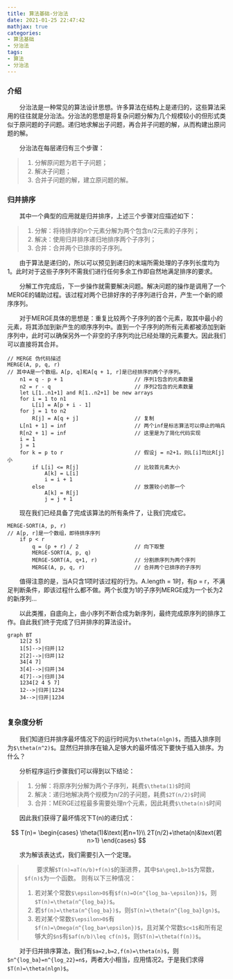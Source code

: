 ```yaml
---
title: 算法基础-分治法
date: 2021-01-25 22:47:42
mathjax: true
categories:
- 算法基础
- 分治法
tags:
- 算法
- 分治法
---
```

### 介绍

&emsp;&emsp;分治法是一种常见的算法设计思想。许多算法在结构上是递归的，这些算法采用的往往就是分治法。分治法的思想是将复杂问题分解为几个规模较小的但形式类似于原问题的子问题。递归地求解出子问题，再合并子问题的解，从而构建出原问题的解。

&emsp;&emsp;分治法在每层递归有三个步骤：

> 1. 分解原问题为若干子问题；
> 2. 解决子问题；
> 3. 合并子问题的解，建立原问题的解。
<!-- more -->

### 归并排序

&emsp;&emsp;其中一个典型的应用就是归并排序，上述三个步骤对应描述如下：

> 1. 分解：将待排序的n个元素分解为两个包含n/2元素的子序列；
> 2. 解决：使用归并排序递归地排序两个子序列；
> 3. 合并：合并两个已排序的子序列。

&emsp;&emsp;由于算法是递归的，所以可以预见到递归的末端所需处理的子序列长度均为1。此时对于这些子序列不需我们进行任何多余工作即自然地满足排序的要求。

&emsp;&emsp;分解工作完成后，下一步操作就需要解决问题。解决问题的操作是调用了一个MERGE的辅助过程。该过程对两个已排好序的子序列进行合并，产生一个新的顺序序列。

&emsp;&emsp;对于MERGE具体的思想是：重复比较两个子序列的首个元素，取其中最小的元素，将其添加到新产生的顺序序列中。直到一个子序列的所有元素都被添加到新序列中，此时可以确保另外一个非空的子序列均比已经处理的元素要大。因此我们可以直接将其合并。

```
// MERGE 伪代码描述
MERGE(A, p, q, r)
// 其中A是一个数组。A[p, q]和A[q + 1, r]是已经排序的两个子序列。
    n1 = q - p + 1                       // 序列1包含的元素数量
    n2 = r - q                           // 序列2包含的元素数量
    let L[1..n1+1] and R[1..n2+1] be new arrays
    for i = 1 to n1
        L[i] = A[p + i - 1]
    for j = 1 to n2
        R[j] = A[q + j]                  // 复制
    L[n1 + 1] = inf                      // 两个inf是标志算法可以停止的哨兵
    R[n2 + 1] = inf                      // 这里是为了简化代码实现
    i = 1
    j = 1
    for k = p to r                       // 假设j = n2+1，则L[i]均比R[j]小
        if L[i] <= R[j]                  // 比较首元素大小
            A[k] = L[i]
            i = i + 1
        else                             // 放置较小的那一个
            A[k] = R[j]
            j = j + 1
```

&emsp;&emsp;现在我们已经具备了完成该算法的所有条件了，让我们完成它。

```
MERGE-SORT(A, p, r)
// A[p, r]是一个数组，即待排序序列
    if p < r
        q = (p + r) / 2                  // 向下取整
        MERGE-SORT(A, p, q)
        MERGE-SORT(A, q+1, r)            // 分割原序列为两个序列
        MERGE(A, p, q, r)                // 合并两个已排序的子序列
```

&emsp;&emsp;值得注意的是，当A只含1项时该过程的行为。A.length = 1时，有p = r，不满足判断条件，即该过程什么都不做。两个长度为1的子序列MERGE成为一个长为2的新序列...

&emsp;&emsp;以此类推，自底向上，由小序列不断合成为新序列，最终完成原序列的排序工作。自此我们终于完成了归并排序的算法设计。

```mermaid
graph BT
    12[2 5]
    1[5]-->|归并|12
    2[2]-->|归并|12
    34[4 7]
    3[4]-->|归并|34
    4[7]-->|归并|34
    1234[2 4 5 7]
    12-->|归并|1234
    34-->|归并|1234
    
```

### 复杂度分析

&emsp;&emsp;我们知道归并排序最坏情况下的运行时间为`$\theta(nlgn)$`，而插入排序则为`$\theta(n^2)$`。显然归并排序在输入足够大的最坏情况下要快于插入排序。为什么？

&emsp;&emsp;分析程序运行步骤我们可以得到以下结论：

> 1. 分解：将原序列分解为两个子序列，耗费`$\theta(1)$`时间
> 2. 解决：递归地解决两个规模为n/2的子问题，耗费`$2T(n/2)$`时间
> 3. 合并：MERGE过程最多需要处理n个元素，因此耗费`$\theta(n)$`时间

&emsp;&emsp;因此我们获得了最坏情况下T(n)的递归式：

$$
T(n)=
\begin{cases}
\theta(1)&\text{若n=1}\\
2T(n/2)+\theta(n)&\text{若n>1}
\end{cases}
$$

&emsp;&emsp;求为解该表达式，我们需要引入一个定理。

> &emsp;&emsp;要求解`$T(n)=aT(n/b)+f(n)$`的渐进界，其中`$a\geq1,b>1$`为常数，`$f(n)$`为一个函数。
> 则有以下三种情况：
> 
> 1. 若对某个常数`$\epsilon>0$`有`$f(n)=O(n^{log_ba-\epsilon})$`，则`$T(n)=\theta(n^{log_ba})$`。
> 2. 若`$f(n)=\theta(n^{log_ba})$`，则`$T(n)=\theta(n^{log_ba}lgn)$`。
> 3. 若对某个常数`$\epsilon>0$`有`$f(n)=\Omega(n^{log_ba+\epsilon})$`，且对某个常数`$c<1$`和所有足够大的`$n$`有`$af(n/b)\leq cf(n)$`，则`$T(n)=\theta(f(n))$`。

&emsp;&emsp;对于归并排序算法，我们有`$a=2,b=2,f(n)=\theta(n)$`，则`$n^{log_ba}=n^{log_22}=n$`，两者大小相当，应用情况2。于是我们求得`$T(n)=\theta(nlgn)$`。

